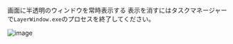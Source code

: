 画面に半透明のウィンドウを常時表示する
表示を消すにはタスクマネージャーで`LayerWindow.exe`のプロセスを終了してください。

![image](https://github.com/kenjinote/LayerWindow/assets/2605401/ffcb0bf7-f1ed-41fe-bee7-a1ceb4ad20ad)
